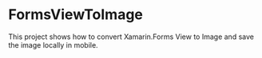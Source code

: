 # FormsViewToImage
This project shows how to convert Xamarin.Forms View to Image and save the image locally in mobile.
